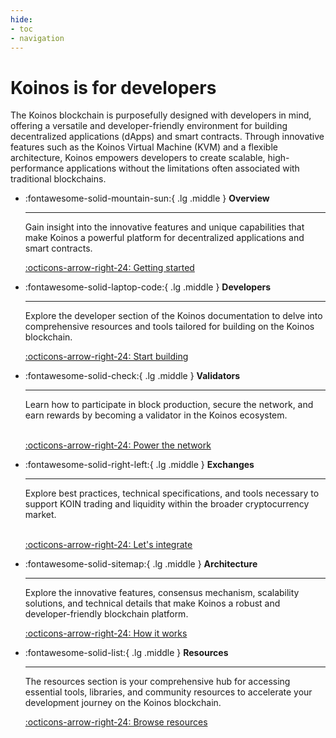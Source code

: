 ```yaml
---
hide:
- toc
- navigation
---
```

# Koinos is for developers
The Koinos blockchain is purposefully designed with developers in mind, offering a versatile and developer-friendly environment for building decentralized applications (dApps) and smart contracts. Through innovative features such as the Koinos Virtual Machine (KVM) and a flexible architecture, Koinos empowers developers to create scalable, high-performance applications without the limitations often associated with traditional blockchains.

<div class="grid cards" markdown>

-   :fontawesome-solid-mountain-sun:{ .lg .middle } __Overview__

    ---

    Gain insight into the innovative features and unique capabilities that make Koinos a powerful platform for decentralized applications and smart contracts.

    [:octicons-arrow-right-24: Getting started](overview/index.md)

-   :fontawesome-solid-laptop-code:{ .lg .middle } __Developers__

    ---

    Explore the developer section of the Koinos documentation to delve into comprehensive resources and tools tailored for building on the Koinos blockchain.

    [:octicons-arrow-right-24: Start building](developers/index.md)

-   :fontawesome-solid-check:{ .lg .middle } __Validators__

    ---

    Learn how to participate in block production, secure the network, and earn rewards by becoming a validator in the Koinos ecosystem.
    <br/><br/>

    [:octicons-arrow-right-24: Power the network](validators/index.md)

-   :fontawesome-solid-right-left:{ .lg .middle } __Exchanges__

    ---

    Explore best practices, technical specifications, and tools necessary to support KOIN trading and liquidity within the broader cryptocurrency market.
    <br/><br/>

    [:octicons-arrow-right-24: Let's integrate](exchanges/index.md)

-   :fontawesome-solid-sitemap:{ .lg .middle } __Architecture__

    ---

    Explore the innovative features, consensus mechanism, scalability solutions, and technical details that make Koinos a robust and developer-friendly blockchain platform.

    [:octicons-arrow-right-24: How it works](architecture/index.md)

-   :fontawesome-solid-list:{ .lg .middle } __Resources__

    ---

    The resources section is your comprehensive hub for accessing essential tools, libraries, and community resources to accelerate your development journey on the Koinos blockchain. 

    [:octicons-arrow-right-24: Browse resources](resources/index.md)
</div>